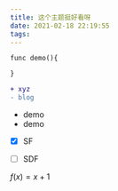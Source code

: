```yaml
---
title: 这个主题挺好看呀
date: 2021-02-18 22:19:55
tags:
---
```


```golang
func demo(){

}
```

```diff
+ xyz
- blog
```

* demo
* demo

* [X] SF
* [ ] SDF 


$f(x)=x+1$